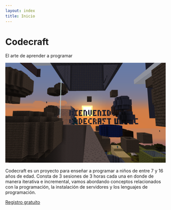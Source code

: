 ```yaml
---
layout: index
title: Inicio
---
```


<div class="page-header">
    <h1>Codecraft</h1>
    <p>El arte de aprender a programar</p>
</div>

<div class="row headline">
    <div class="col-sm-12 col-md-6">
        <img src="/img/landing.png" class="img-responsive">
    </div>
    <div class="col-sm-12 col-md-6">
        <p class="lead head-line">
            Codecraft es un proyecto para enseñar a programar a niños de entre 7 y 16 años de edad. Consta de 3 sesiones de 3 horas cada una en donde de manera iterativa e incremental, vamos abordando conceptos relacionados con la programación, la instalación de servidores y los lenguajes de programación.
        </p>
        <div class="register-button text-center"><a class="btn btn-primary btn-lg register-button" href="//j.mp/codecraft_entradas" role="button">Registro gratuito</a>
        </div>
    </div>
</div>